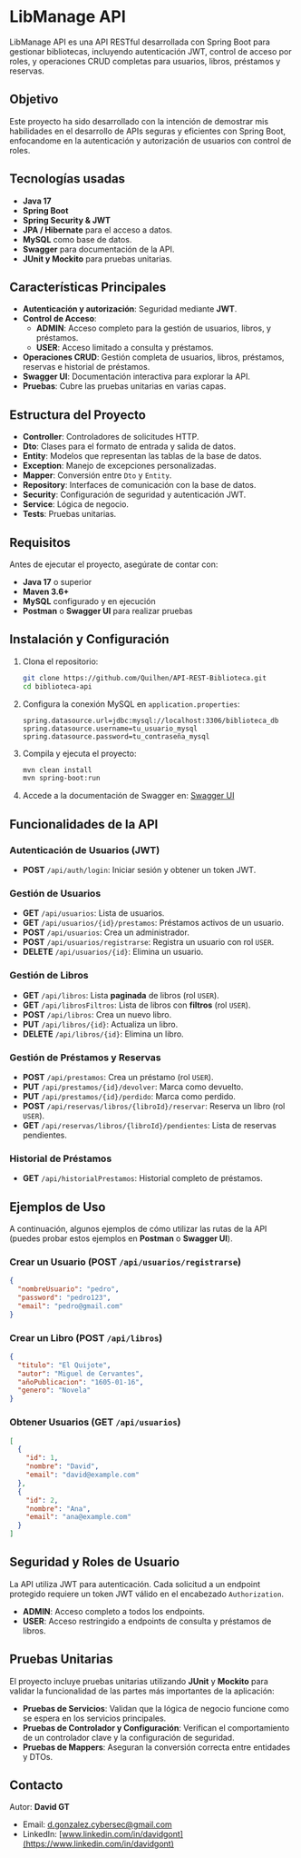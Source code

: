 
# LibManage API

LibManage API es una API RESTful desarrollada con Spring Boot para gestionar bibliotecas, incluyendo autenticación JWT, control de acceso por roles, y operaciones CRUD completas para usuarios, libros, préstamos y reservas.

## Objetivo
Este proyecto ha sido desarrollado con la intención de demostrar mis habilidades en el desarrollo de APIs seguras y eficientes con Spring Boot, enfocandome en la autenticación y autorización de usuarios con control de roles.

## Tecnologías usadas
- **Java 17**
- **Spring Boot**
- **Spring Security & JWT**
- **JPA / Hibernate** para el acceso a datos.
- **MySQL** como base de datos.
- **Swagger** para documentación de la API.
- **JUnit y Mockito** para pruebas unitarias.

## Características Principales
- **Autenticación y autorización**: Seguridad mediante **JWT**.
- **Control de Acceso**:
  - **ADMIN**: Acceso completo para la gestión de usuarios, libros, y préstamos.
  - **USER**: Acceso limitado a consulta y préstamos.
- **Operaciones CRUD**: Gestión completa de usuarios, libros, préstamos, reservas e historial de préstamos.
- **Swagger UI**: Documentación interactiva para explorar la API.
- **Pruebas**: Cubre las pruebas unitarias en varias capas.

## Estructura del Proyecto
- **Controller**: Controladores de solicitudes HTTP.
- **Dto**: Clases para el formato de entrada y salida de datos.
- **Entity**: Modelos que representan las tablas de la base de datos.
- **Exception**: Manejo de excepciones personalizadas.
- **Mapper**: Conversión entre `Dto` y `Entity`.
- **Repository**: Interfaces de comunicación con la base de datos.
- **Security**: Configuración de seguridad y autenticación JWT.
- **Service**: Lógica de negocio.
- **Tests**: Pruebas unitarias.

## Requisitos

Antes de ejecutar el proyecto, asegúrate de contar con:
- **Java 17** o superior
- **Maven 3.6+**
- **MySQL** configurado y en ejecución
- **Postman** o **Swagger UI** para realizar pruebas

## Instalación y Configuración

1. Clona el repositorio:
   ```bash
   git clone https://github.com/Quilhen/API-REST-Biblioteca.git
   cd biblioteca-api
   ```

2. Configura la conexión MySQL en ``application.properties``:
   ```properties
   spring.datasource.url=jdbc:mysql://localhost:3306/biblioteca_db
   spring.datasource.username=tu_usuario_mysql
   spring.datasource.password=tu_contraseña_mysql
   ```

3. Compila y ejecuta el proyecto:
   ```bash
   mvn clean install
   mvn spring-boot:run
   ```

4. Accede a la documentación de Swagger en: [Swagger UI](http://localhost:8080/doc/swagger-ui/index.html)

## Funcionalidades de la API

### **Autenticación de Usuarios (JWT)**
- **POST** `/api/auth/login`: Iniciar sesión y obtener un token JWT.

### Gestión de Usuarios
- **GET** `/api/usuarios`: Lista de usuarios.
- **GET** `/api/usuarios/{id}/prestamos`: Préstamos activos de un usuario.
- **POST** `/api/usuarios`: Crea un administrador.
- **POST** `/api/usuarios/registrarse`: Registra un usuario con rol `USER`.
- **DELETE** `/api/usuarios/{id}`: Elimina un usuario.

### Gestión de Libros
- **GET** `/api/libros`: Lista **paginada** de libros (rol `USER`).
- **GET** `/api/librosFiltros`: Lista de libros con **filtros** (rol `USER`).
- **POST** `/api/libros`: Crea un nuevo libro.
- **PUT** `/api/libros/{id}`: Actualiza un libro.
- **DELETE** `/api/libros/{id}`: Elimina un libro.

### Gestión de Préstamos y Reservas
- **POST** `/api/prestamos`: Crea un préstamo (rol `USER`).
- **PUT** `/api/prestamos/{id}/devolver`: Marca como devuelto.
- **PUT** `/api/prestamos/{id}/perdido`: Marca como perdido.
- **POST** `/api/reservas/libros/{libroId}/reservar`: Reserva un libro (rol `USER`).
- **GET** `/api/reservas/libros/{libroId}/pendientes`: Lista de reservas pendientes.

### Historial de Préstamos
- **GET** `/api/historialPrestamos`: Historial completo de préstamos.

## Ejemplos de Uso

A continuación, algunos ejemplos de cómo utilizar las rutas de la API (puedes probar estos ejemplos en **Postman** o **Swagger UI**).

### Crear un Usuario (POST `/api/usuarios/registrarse`)

```json
{
  "nombreUsuario": "pedro",
  "password": "pedro123",
  "email": "pedro@gmail.com"
}
```

### Crear un Libro (POST `/api/libros`)

```json
{
  "titulo": "El Quijote",
  "autor": "Miguel de Cervantes",
  "añoPublicacion": "1605-01-16",
  "genero": "Novela"
}
```

### Obtener Usuarios (GET `/api/usuarios`)

```json
[
  {
    "id": 1,
    "nombre": "David",
    "email": "david@example.com"
  },
  {
    "id": 2,
    "nombre": "Ana",
    "email": "ana@example.com"
  }
]
```

## **Seguridad y Roles de Usuario**

La API utiliza JWT para autenticación. Cada solicitud a un endpoint protegido requiere un token JWT válido en el encabezado ``Authorization``.
- **ADMIN**: Acceso completo a todos los endpoints.
- **USER**: Acceso restringido a endpoints de consulta y préstamos de libros.

## Pruebas Unitarias

El proyecto incluye pruebas unitarias utilizando **JUnit** y **Mockito** para validar la funcionalidad de las partes más importantes de la aplicación:

- **Pruebas de Servicios**: Validan que la lógica de negocio funcione como se espera en los servicios principales.
- **Pruebas de Controlador y Configuración**: Verifican el comportamiento de un controlador clave y la configuración de seguridad.
- **Pruebas de Mappers**: Aseguran la conversión correcta entre entidades y DTOs.

## Contacto

Autor: **David GT**

- Email: d.gonzalez.cybersec@gmail.com
- LinkedIn: [www.linkedin.com/in/davidgont](https://www.linkedin.com/in/davidgont)
